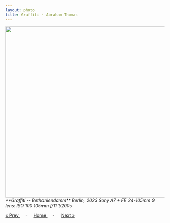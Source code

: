 ```yaml
---
layout: photo
title: Graffiti · Abraham Thomas
---
```


<img src="/assets/photos/Bethanien.jpg" width="540px" class="photo">

<i>
**Graffiti -- Bethaniendamm**  
Berlin, 2023  
Sony A7 + FE 24-105mm G lens: ISO 100 105mm f/11 1/200s
</i>

<a href="/gallery/mariannen"> &laquo; Prev </a> &emsp; · &emsp; 
<a href="/gallery"> Home </a> &emsp; · &emsp; 
<a href="/gallery/kreuzberg"> Next &raquo; </a>
